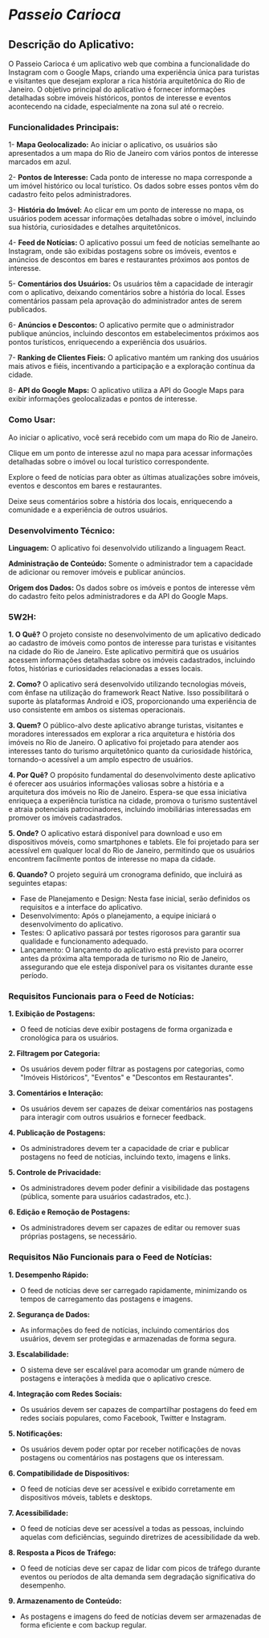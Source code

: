 # ***Passeio Carioca***

## Descrição do Aplicativo:
  O Passeio Carioca é um aplicativo web que combina a funcionalidade do Instagram com o Google Maps, criando uma experiência única para turistas e visitantes que desejam explorar a rica história arquitetônica do Rio de Janeiro. O objetivo principal do aplicativo é fornecer informações detalhadas sobre imóveis históricos, pontos de interesse e eventos acontecendo na cidade, especialmente na zona sul até o recreio.

### Funcionalidades Principais:
  1- **Mapa Geolocalizado:** Ao iniciar o aplicativo, os usuários são apresentados a um mapa do Rio de Janeiro com vários pontos de interesse marcados em azul.

  2- **Pontos de Interesse:** Cada ponto de interesse no mapa corresponde a um imóvel histórico ou local turístico. Os dados sobre esses pontos vêm do cadastro feito pelos administradores.

  3- **História do Imóvel:** Ao clicar em um ponto de interesse no mapa, os usuários podem acessar informações detalhadas sobre o imóvel, incluindo sua história, curiosidades e detalhes arquitetônicos.

  4- **Feed de Notícias:** O aplicativo possui um feed de notícias semelhante ao Instagram, onde são exibidas postagens sobre os imóveis, eventos e anúncios de descontos em bares e restaurantes próximos aos pontos de interesse.

  5- **Comentários dos Usuários:** Os usuários têm a capacidade de interagir com o aplicativo, deixando comentários sobre a história do local. Esses comentários passam pela aprovação do administrador antes de serem publicados.

  6- **Anúncios e Descontos:** O aplicativo permite que o administrador publique anúncios, incluindo descontos em estabelecimentos próximos aos pontos turísticos, enriquecendo a experiência dos usuários.

  7- **Ranking de Clientes Fieis:** O aplicativo mantém um ranking dos usuários mais ativos e fiéis, incentivando a participação e a exploração contínua da cidade.

  8- **API do Google Maps:** O aplicativo utiliza a API do Google Maps para exibir informações geolocalizadas e pontos de interesse.

### Como Usar:
  Ao iniciar o aplicativo, você será recebido com um mapa do Rio de Janeiro.

  Clique em um ponto de interesse azul no mapa para acessar informações detalhadas sobre o imóvel ou local turístico correspondente.

  Explore o feed de notícias para obter as últimas atualizações sobre imóveis, eventos e descontos em bares e restaurantes.

  Deixe seus comentários sobre a história dos locais, enriquecendo a comunidade e a experiência de outros usuários.

### Desenvolvimento Técnico:
  **Linguagem:** O aplicativo foi desenvolvido utilizando a linguagem React.

  **Administração de Conteúdo:** Somente o administrador tem a capacidade de adicionar ou remover imóveis e publicar anúncios.

  **Origem dos Dados:** Os dados sobre os imóveis e pontos de interesse vêm do cadastro feito pelos administradores e da API do Google Maps.


### 5W2H:
**1. O Quê?**
O projeto consiste no desenvolvimento de um aplicativo dedicado ao cadastro de imóveis como pontos de interesse para turistas e visitantes na cidade do Rio de Janeiro. Este aplicativo permitirá que os usuários acessem informações detalhadas sobre os imóveis cadastrados, incluindo fotos, histórias e curiosidades relacionadas a esses locais.

**2. Como?**
O aplicativo será desenvolvido utilizando tecnologias móveis, com ênfase na utilização do framework React Native. Isso possibilitará o suporte às plataformas Android e iOS, proporcionando uma experiência de uso consistente em ambos os sistemas operacionais.

**3. Quem?**
O público-alvo deste aplicativo abrange turistas, visitantes e moradores interessados em explorar a rica arquitetura e história dos imóveis no Rio de Janeiro. O aplicativo foi projetado para atender aos interesses tanto do turismo arquitetônico quanto da curiosidade histórica, tornando-o acessível a um amplo espectro de usuários.

**4. Por Quê?**
O propósito fundamental do desenvolvimento deste aplicativo é oferecer aos usuários informações valiosas sobre a história e a arquitetura dos imóveis no Rio de Janeiro. Espera-se que essa iniciativa enriqueça a experiência turística na cidade, promova o turismo sustentável e atraia potenciais patrocinadores, incluindo imobiliárias interessadas em promover os imóveis cadastrados.

**5. Onde?**
O aplicativo estará disponível para download e uso em dispositivos móveis, como smartphones e tablets. Ele foi projetado para ser acessível em qualquer local do Rio de Janeiro, permitindo que os usuários encontrem facilmente pontos de interesse no mapa da cidade.

**6. Quando?**
O projeto seguirá um cronograma definido, que incluirá as seguintes etapas:

- Fase de Planejamento e Design: Nesta fase inicial, serão definidos os requisitos e a interface do aplicativo.
- Desenvolvimento: Após o planejamento, a equipe iniciará o desenvolvimento do aplicativo.
- Testes: O aplicativo passará por testes rigorosos para garantir sua qualidade e funcionamento adequado.
- Lançamento: O lançamento do aplicativo está previsto para ocorrer antes da próxima alta temporada de turismo no Rio de Janeiro, assegurando que ele esteja disponível para os visitantes durante esse período.

### Requisitos Funcionais para o Feed de Notícias:

**1. Exibição de Postagens:**
   - O feed de notícias deve exibir postagens de forma organizada e cronológica para os usuários.

**2. Filtragem por Categoria:**
   - Os usuários devem poder filtrar as postagens por categorias, como "Imóveis Históricos", "Eventos" e "Descontos em Restaurantes".

**3. Comentários e Interação:**
   - Os usuários devem ser capazes de deixar comentários nas postagens para interagir com outros usuários e fornecer feedback.

**4. Publicação de Postagens:**
   - Os administradores devem ter a capacidade de criar e publicar postagens no feed de notícias, incluindo texto, imagens e links.

**5. Controle de Privacidade:**
   - Os administradores devem poder definir a visibilidade das postagens (pública, somente para usuários cadastrados, etc.).

**6. Edição e Remoção de Postagens:**
   - Os administradores devem ser capazes de editar ou remover suas próprias postagens, se necessário.

### Requisitos Não Funcionais para o Feed de Notícias:

**1. Desempenho Rápido:**
   - O feed de notícias deve ser carregado rapidamente, minimizando os tempos de carregamento das postagens e imagens.

**2. Segurança de Dados:**
   - As informações do feed de notícias, incluindo comentários dos usuários, devem ser protegidas e armazenadas de forma segura.

**3. Escalabilidade:**
   - O sistema deve ser escalável para acomodar um grande número de postagens e interações à medida que o aplicativo cresce.

**4. Integração com Redes Sociais:**
   - Os usuários devem ser capazes de compartilhar postagens do feed em redes sociais populares, como Facebook, Twitter e Instagram.

**5. Notificações:**
   - Os usuários devem poder optar por receber notificações de novas postagens ou comentários nas postagens que os interessam.

**6. Compatibilidade de Dispositivos:**
   - O feed de notícias deve ser acessível e exibido corretamente em dispositivos móveis, tablets e desktops.

**7. Acessibilidade:**
   - O feed de notícias deve ser acessível a todas as pessoas, incluindo aquelas com deficiências, seguindo diretrizes de acessibilidade da web.

**8. Resposta a Picos de Tráfego:**
   - O feed de notícias deve ser capaz de lidar com picos de tráfego durante eventos ou períodos de alta demanda sem degradação significativa do desempenho.

**9. Armazenamento de Conteúdo:**
   - As postagens e imagens do feed de notícias devem ser armazenadas de forma eficiente e com backup regular.
